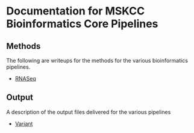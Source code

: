 # Documentation for MSKCC Bioinformatics Core Pipelines

## Methods
The following are writeups for the methods for the various bioinformatics pipelines. 

- [RNASeq](methods/rnaSeq.html)

## Output
A description of the output files delivered for the various pipelines

- [Variant](output/variant.html)

